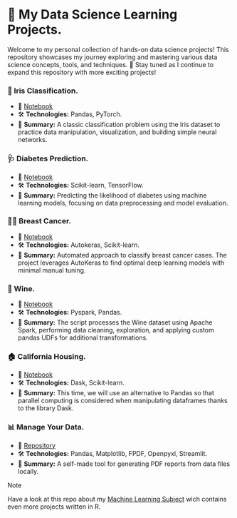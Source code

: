 # 🚀 My Data Science Learning Projects.

Welcome to my personal collection of hands-on data science projects! This repository showcases my journey exploring and mastering various data science concepts, tools, and techniques. 
🌟 Stay tuned as I continue to expand this repository with more exciting projects!

### 🌸 Iris Classification.
- 📄 [Notebook](https://github.com/MarkosHB/My-Data-Science-Learning-Projects/blob/main/iris/notebook.ipynb)
- 🛠️ **Technologies:** Pandas, PyTorch.
- 🧪 **Summary:** A classic classification problem using the Iris dataset to practice data manipulation, visualization, and building simple neural networks.

### 🩺 Diabetes Prediction.
- 📄 [Notebook](https://github.com/MarkosHB/My-Data-Science-Learning-Projects/blob/main/diabetes/notebook.ipynb)
- 🛠️ **Technologies:** Scikit-learn, TensorFlow.
- 🧪 **Summary:** Predicting the likelihood of diabetes using machine learning models, focusing on data preprocessing and model evaluation.

### 🧑‍⚕️ Breast Cancer.
- 📄 [Notebook](https://github.com/MarkosHB/My-Data-Science-Learning-Projects/blob/main/breast_cancer/notebook.ipynb)
- 🛠️ **Technologies:** Autokeras, Scikit-learn.
- 🧪 **Summary:** Automated approach to classify breast cancer cases. The project leverages AutoKeras to find optimal deep learning models with minimal manual tuning.

### 🍷 Wine.
- 📄 [Notebook](https://github.com/MarkosHB/My-Data-Science-Learning-Projects/blob/main/wine/notebook.ipynb)
- 🛠️ **Technologies:** Pyspark, Pandas.
- 🧪 **Summary:** The script processes the Wine dataset using Apache Spark, performing data cleaning, exploration, and applying custom pandas UDFs for additional transformations.

### 🏠 California Housing.
- 📄 [Notebook](https://github.com/MarkosHB/My-Data-Science-Learning-Projects/blob/main/california_housing/notebook.ipynb)
- 🛠️ **Technologies:** Dask, Scikit-learn.
- 🧪 **Summary:** This time, we will use an alternative to Pandas so that parallel computing is considered when manipulating dataframes thanks to the library Dask.

### 📊 Manage Your Data.
- 📄 [Repository](https://github.com/MarkosHB/ManageYourData)
- 🛠️ **Technologies:** Pandas, Matplotlib, FPDF, Openpyxl, Streamlit.
- 🧪 **Summary:** A self-made tool for generating PDF reports from data files locally.

> [!Note] 
> Have a look at this repo about my [Machine Learning Subject](https://github.com/MarkosHB/Machine-Learning-Subject) wich contains even more projects written in R.
